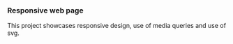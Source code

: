 <h3>Responsive web page</h3>

This project showcases responsive design, use of media queries and use of svg.
